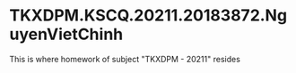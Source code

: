 # TKXDPM.KSCQ.20211.20183872.NguyenVietChinh
This is where homework of subject "TKXDPM - 20211" resides

